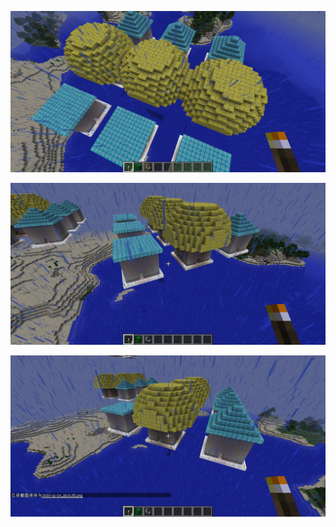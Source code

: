 ![night](https://github.com/ophwsjtu18/ohw20f/blob/main/zjn/homework6/1.png)

![night](https://github.com/ophwsjtu18/ohw20f/blob/main/zjn/homework6/2.png)

![night](https://github.com/ophwsjtu18/ohw20f/blob/main/zjn/homework6/3.png)
